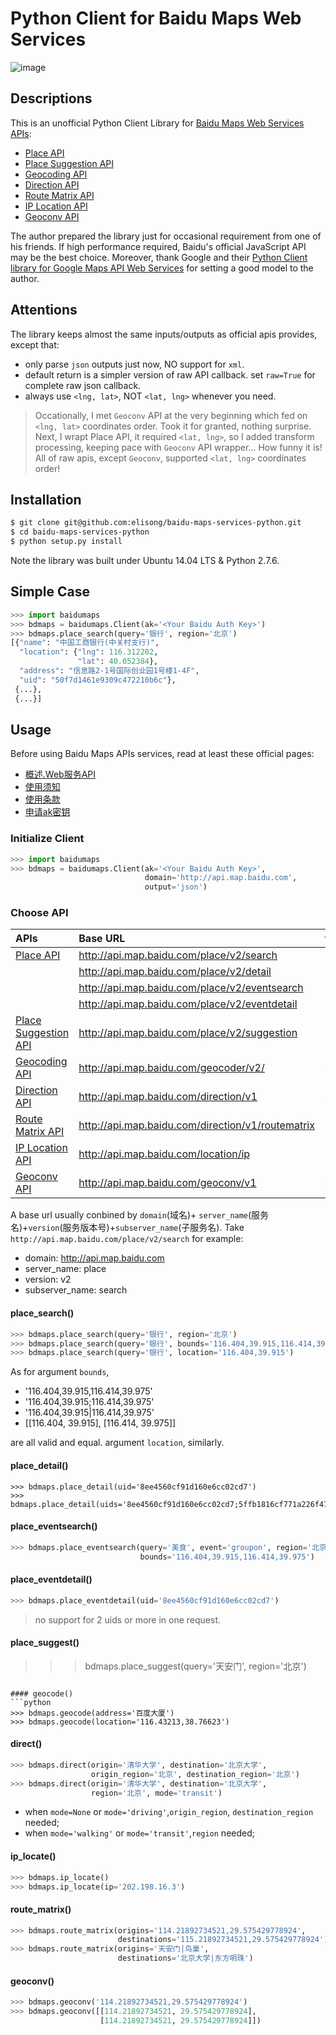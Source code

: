 Python Client for Baidu Maps Web Services
=============================================

![image](./data/baidumaps.png)

## Descriptions

This is an unofficial Python Client Library for [Baidu Maps Web Services APIs][baiduapis]:

- [Place API]
- [Place Suggestion API]
- [Geocoding API]
- [Direction API]
- [Route Matrix API]
- [IP Location API]
- [Geoconv API]

The author prepared the library just for occasional requirement from one of his friends. If high performance required, Baidu's official JavaScript API may be the best choice. Moreover, thank Google and their [Python Client library for Google Maps API Web Services][googleapis] for setting a good model to the author.

## Attentions

The library keeps almost the same inputs/outputs as official apis provides, except that:

- only parse `json` outputs just now, NO support for `xml`.
- default return is a simpler version of raw API callback. set `raw=True` for complete raw json callback.
- always use `<lng, lat>`, NOT `<lat, lng>` whenever you need.

>  Occationally, I met `Geoconv` API at the very beginning which fed on `<lng, lat>` coordinates order. Took it for granted, nothing surprise. Next, I wrapt Place API, it required `<lat, lng>`, so I added transform processing, keeping pace with `Geoconv` API wrapper... How funny it is! All of raw apis, except `Geoconv`, supported `<lat, lng>` coordinates order!

## Installation
```sh
$ git clone git@github.com:elisong/baidu-maps-services-python.git
$ cd baidu-maps-services-python
$ python setup.py install
```
Note the library was built under Ubuntu 14.04 LTS & Python 2.7.6.

## Simple Case

```python
>>> import baidumaps
>>> bdmaps = baidumaps.Client(ak='<Your Baidu Auth Key>')
>>> bdmaps.place_search(query='银行', region='北京')
[{"name": "中国工商银行(中关村支行)",
  "location": {"lng": 116.312202,
               "lat": 40.052384},
  "address": "信息路2-1号国际创业园1号楼1-4F",
  "uid": "50f7d1461e9309c472210b6c"},
 {...},
 {...}]
```

## Usage
Before using Baidu Maps APIs services, read at least these official pages:

- [概述.Web服务API][gaishu]
- [使用须知][xuzhi]
- [使用条款][tiaokuan]
- [申请ak密钥][aklink]


### Initialize Client
```python
>>> import baidumaps
>>> bdmaps = baidumaps.Client(ak='<Your Baidu Auth Key>',
                              domain='http://api.map.baidu.com',
                              output='json')
```

### Choose API

|APIs|Base URL|function here|
|:--|:--|:--|
|[Place API]|http://api.map.baidu.com/place/v2/search|place_search|
||http://api.map.baidu.com/place/v2/detail|place_detail|
||http://api.map.baidu.com/place/v2/eventsearch|place_eventsearch|
||http://api.map.baidu.com/place/v2/eventdetail|place_eventdetail|
|[Place Suggestion API]|http://api.map.baidu.com/place/v2/suggestion|place_suggest|
|[Geocoding API]|http://api.map.baidu.com/geocoder/v2/|geocode|
|[Direction API]|http://api.map.baidu.com/direction/v1|direct|
|[Route Matrix API]|http://api.map.baidu.com/direction/v1/routematrix|route_matrix|
|[IP Location API]|http://api.map.baidu.com/location/ip|ip_locate|
|[Geoconv API]|http://api.map.baidu.com/geoconv/v1|geoconv|

A base url usually conbined by `domain`(域名)+ `server_name`(服务名)+`version`(服务版本号)+`subserver_name`(子服务名). Take `http://api.map.baidu.com/place/v2/search` for example:

- domain: http://api.map.baidu.com
- server_name: place
- version: v2
- subserver_name: search

#### place_search()
```python
>>> bdmaps.place_search(query='银行', region='北京')
>>> bdmaps.place_search(query='银行', bounds='116.404,39.915,116.414,39.975')
>>> bdmaps.place_search(query='银行', location='116.404,39.915')
```

As for argument `bounds`,

- '116.404,39.915,116.414,39.975'
- '116.404,39.915;116.414,39.975'
- '116.404,39.915|116.414,39.975'
- [[116.404, 39.915], [116.414, 39.975]]

are all valid and equal. argument `location`, similarly.

#### place_detail()
```pyton
>>> bdmaps.place_detail(uid='8ee4560cf91d160e6cc02cd7')
>>> bdmaps.place_detail(uids='8ee4560cf91d160e6cc02cd7;5ffb1816cf771a226f476058')
```

#### place_eventsearch()
```python
>>> bdmaps.place_eventsearch(query='美食', event='groupon', region='北京',
                             bounds='116.404,39.915,116.414,39.975')
```

#### place_eventdetail()
```python
>>> bdmaps.place_eventdetail(uid='8ee4560cf91d160e6cc02cd7')
```
> no support for 2 uids or more in one request.


#### place_suggest()
>>> bdmaps.place_suggest(query='天安门', region='北京')
```

#### geocode()
```python
>>> bdmaps.geocode(address='百度大厦')
>>> bdmaps.geocode(location='116.43213,38.76623')
```

#### direct()
```python
>>> bdmaps.direct(origin='清华大学', destination='北京大学',
                  origin_region='北京', destination_region='北京')
>>> bdmaps.direct(origin='清华大学', destination='北京大学',
                  region='北京', mode='transit')
```

- when `mode=None` or `mode='driving'`,`origin_region`, `destination_region` needed;
- when `mode='walking'` or `mode='transit'`,`region` needed;

#### ip_locate()
```python
>>> bdmaps.ip_locate()
>>> bdmaps.ip_locate(ip='202.198.16.3')
```

#### route_matrix()
```python
>>> bdmaps.route_matrix(origins='114.21892734521,29.575429778924',
                        destinations='115.21892734521,29.575429778924')
>>> bdmaps.route_matrix(origins='天安门|鸟巢',
                        destinations='北京大学|东方明珠')
```

#### geoconv()
```python
>>> bdmaps.geoconv('114.21892734521,29.575429778924')
>>> bdmaps.geoconv([[114.21892734521, 29.575429778924],
                    [114.21892734521, 29.575429778924]])
```

[baiduapis]: http://developer.baidu.com/map/index.php?title=webapi
[Place API]: http://developer.baidu.com/map/index.php?title=webapi/guide/webservice-placeapi
[Place Suggestion API]: http://developer.baidu.com/map/index.php?title=webapi/place-suggestion-api
[Geocoding API]: http://developer.baidu.com/map/index.php?title=webapi/guide/webservice-geocoding
[Direction API]: http://developer.baidu.com/map/index.php?title=webapi/direction-api
[Route Matrix API]: http://developer.baidu.com/map/index.php?title=webapi/route-matrix-api
[IP Location API]: http://developer.baidu.com/map/index.php?title=webapi/ip-api
[Geoconv API]: http://developer.baidu.com/map/index.php?title=webapi/guide/changeposition
[googleapis]: https://github.com/googlemaps/google-maps-services-python
[application link]: http://lbsyun.baidu.com/apiconsole/key?application=key

[gaishu]: http://developer.baidu.com/map/index.php?title=webapi
[tiaokuan]: http://developer.baidu.com/map/index.php?title=open/law
[xuzhi]: http://developer.baidu.com/map/index.php?title=open/question
[aklink]: http://lbsyun.baidu.com/apiconsole/key?application=key
